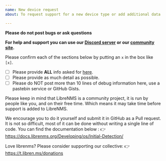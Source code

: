 ```yaml
---
name: New device request
about: To request support for a new device type or add additional data

---
```


**Please do not post bugs or ask questions**

**For help and support you can use our [Discord server](https://t.libren.ms/discord) or our [community site](https://community.librenms.org).**

Please confirm each of the sections below by putting an `x` in the box like `[x]`.

- [ ] Please provide **ALL** info asked for [here](http://docs.librenms.org/Support/FAQ/#faq20).
- [ ] Please provide as much detail as possible.
- [ ] Please do NOT post more than 10 lines of debug information here, use a pastebin service or GitHub Gists.

Please keep in mind that LibreNMS is a community project, it is run by people like you, and on their free time. 
Which means it may take time before support is added to LibreNMS. 

We encourage you to do it yourself and submit it in GitHub as a Pull request. It is not so difficult, most of
it can be done without writing a single line of code. You can find the documentation below :
👉  https://docs.librenms.org/Developing/os/Initial-Detection/

Love librenms? Please consider supporting our collective:
👉  https://t.libren.ms/donations
